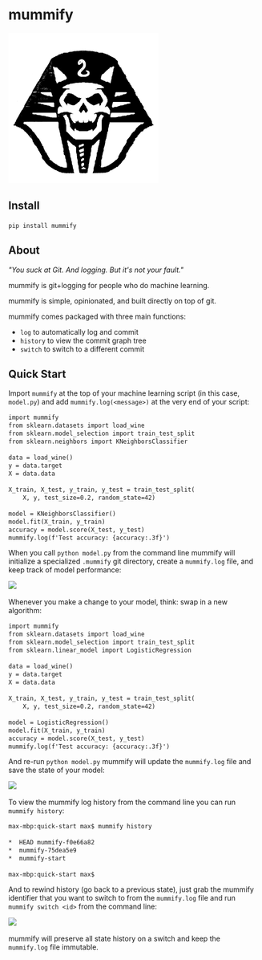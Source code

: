 # mummify

![](https://raw.githubusercontent.com/maxhumber/mummify/master/images/mummify.png)

## Install

`pip install mummify`

## About

*"You suck at Git. And logging. But it's not your fault."*

mummify is git+logging for people who do machine learning.

mummify is simple, opinionated, and built directly on top of git.

mummify comes packaged with three main functions:

- `log` to automatically log and commit
- `history` to view the commit graph tree
- `switch` to switch to a different commit

## Quick Start

Import `mummify` at the top of your machine learning script (in this case, `model.py`) and add `mummify.log(<message>)` at the very end of your script:

```
import mummify
from sklearn.datasets import load_wine
from sklearn.model_selection import train_test_split
from sklearn.neighbors import KNeighborsClassifier

data = load_wine()
y = data.target
X = data.data

X_train, X_test, y_train, y_test = train_test_split(
    X, y, test_size=0.2, random_state=42)

model = KNeighborsClassifier()
model.fit(X_train, y_train)
accuracy = model.score(X_test, y_test)
mummify.log(f'Test accuracy: {accuracy:.3f}')
```

When you call `python model.py` from the command line mummify will initialize a specialized `.mummify` git directory, create a `mummify.log` file, and keep track of model performance:

![](https://raw.githubusercontent.com/maxhumber/mummify/master/images/mummify-init.png)

Whenever you make a change to your model, think: swap in a new algorithm:

```
import mummify
from sklearn.datasets import load_wine
from sklearn.model_selection import train_test_split
from sklearn.linear_model import LogisticRegression

data = load_wine()
y = data.target
X = data.data

X_train, X_test, y_train, y_test = train_test_split(
    X, y, test_size=0.2, random_state=42)

model = LogisticRegression()
model.fit(X_train, y_train)
accuracy = model.score(X_test, y_test)
mummify.log(f'Test accuracy: {accuracy:.3f}')
```

And re-run `python model.py` mummify will update the `mummify.log` file and save the state of your model:

![](https://raw.githubusercontent.com/maxhumber/mummify/master/images/mummify-first-change.png)

To view the mummify log history from the command line you can run `mummify history`:

```
max-mbp:quick-start max$ mummify history

*  HEAD mummify-f0e66a82
*  mummify-75dea5e9
*  mummify-start

max-mbp:quick-start max$
```

And to rewind history (go back to a previous state), just grab the mummify identifier that you want to switch to from the `mummify.log` file and run `mummify switch <id>` from the command line:

![](https://raw.githubusercontent.com/maxhumber/mummify/master/images/mummify-switch.png)

mummify will preserve all state history on a switch and keep the `mummify.log` file immutable.
